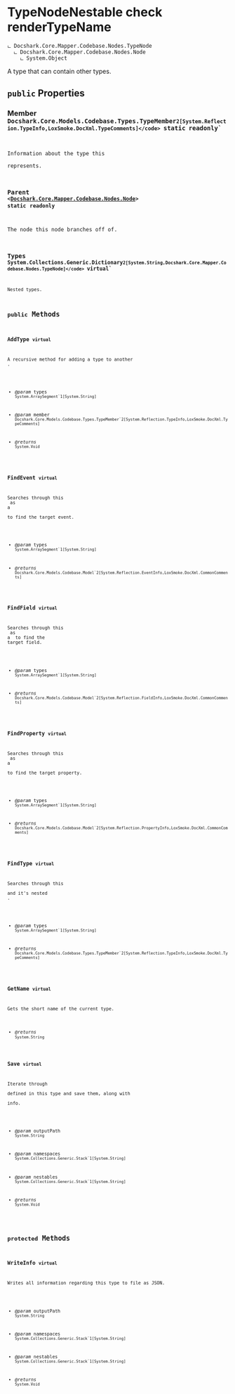 # TypeNodeNestable check renderTypeName

```
ட Docshark.Core.Mapper.Codebase.Nodes.TypeNode
  ட Docshark.Core.Mapper.Codebase.Nodes.Node
    ட System.Object
```

A type that can contain other types.

## `public` Properties

### Member <code title="comments here">Docshark.Core.Models.Codebase.Types.TypeMember`2[System.Reflection.TypeInfo,LoxSmoke.DocXml.TypeComments]</code> `static` `readonly`

Information about the type this <see cref="T:Docshark.Core.Mapper.Codebase.Nodes.TypeNode" /> represents.

### Parent <code><<a href="./Node.md">Docshark.Core.Mapper.Codebase.Nodes.Node</a>></code> `static` `readonly`

The node this node branches off of.

### Types <code title="comments here">System.Collections.Generic.Dictionary`2[System.String,Docshark.Core.Mapper.Codebase.Nodes.TypeNode]</code> `virtual`

Nested types.



## `public` Methods

### AddType `virtual`

A recursive method for adding a type to another <see cref="T:Docshark.Core.Mapper.Codebase.Nodes.TypeNodeNestable" />.

- *@param* types <code title="comments here">System.ArraySegment`1[System.String]</code>
- *@param* member <code title="comments here">Docshark.Core.Models.Codebase.Types.TypeMember`2[System.Reflection.TypeInfo,LoxSmoke.DocXml.TypeComments]</code>

- *@returns* <code title="comments here">System.Void</code>

### FindEvent `virtual`

Searches through this <see cref="P:Docshark.Core.Mapper.Codebase.Nodes.TypeNode.Member" /> as a <see cref="T:Docshark.Core.Models.Codebase.Types.IMemberContainable" /> to find the target event.

- *@param* types <code title="comments here">System.ArraySegment`1[System.String]</code>

- *@returns* <code title="comments here">Docshark.Core.Models.Codebase.Model`2[System.Reflection.EventInfo,LoxSmoke.DocXml.CommonComments]</code>

### FindField `virtual`

Searches through this <see cref="P:Docshark.Core.Mapper.Codebase.Nodes.TypeNode.Member" /> as a <see cref="T:Docshark.Core.Models.Codebase.IFieldable" /> to find the target field.

- *@param* types <code title="comments here">System.ArraySegment`1[System.String]</code>

- *@returns* <code title="comments here">Docshark.Core.Models.Codebase.Model`2[System.Reflection.FieldInfo,LoxSmoke.DocXml.CommonComments]</code>

### FindProperty `virtual`

Searches through this <see cref="P:Docshark.Core.Mapper.Codebase.Nodes.TypeNode.Member" /> as a <see cref="T:Docshark.Core.Models.Codebase.Types.IMemberContainable" /> to find the target property.

- *@param* types <code title="comments here">System.ArraySegment`1[System.String]</code>

- *@returns* <code title="comments here">Docshark.Core.Models.Codebase.Model`2[System.Reflection.PropertyInfo,LoxSmoke.DocXml.CommonComments]</code>

### FindType `virtual`

Searches through this <see cref="T:Docshark.Core.Mapper.Codebase.Nodes.TypeNodeNestable" /> and it's nested <see cref="P:Docshark.Core.Mapper.Codebase.Nodes.TypeNodeNestable.Types" />.

- *@param* types <code title="comments here">System.ArraySegment`1[System.String]</code>

- *@returns* <code title="comments here">Docshark.Core.Models.Codebase.Types.TypeMember`2[System.Reflection.TypeInfo,LoxSmoke.DocXml.TypeComments]</code>

### GetName `virtual`

Gets the short name of the current type.

- *@returns* <code title="comments here">System.String</code>

### Save `virtual`

Iterate through <see cref="P:Docshark.Core.Mapper.Codebase.Nodes.TypeNodeNestable.Types" /> defined in this type and save them, along with
<see cref="T:Docshark.Core.Mapper.Codebase.Nodes.TypeNodeNestable" /> info.

- *@param* outputPath <code title="comments here">System.String</code>
- *@param* namespaces <code title="comments here">System.Collections.Generic.Stack`1[System.String]</code>
- *@param* nestables <code title="comments here">System.Collections.Generic.Stack`1[System.String]</code>

- *@returns* <code title="comments here">System.Void</code>

## `protected` Methods

### WriteInfo `virtual`

Writes all information regarding this type to file as JSON.

- *@param* outputPath <code title="comments here">System.String</code>
- *@param* namespaces <code title="comments here">System.Collections.Generic.Stack`1[System.String]</code>
- *@param* nestables <code title="comments here">System.Collections.Generic.Stack`1[System.String]</code>

- *@returns* <code title="comments here">System.Void</code>